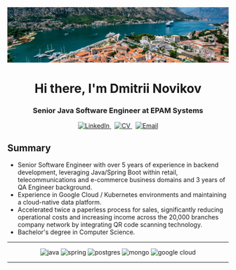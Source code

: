 <div id="header" align="center">
  <img src="img/mont.png" alt="banner">
  <h1>Hi there, I'm Dmitrii Novikov</a></h1>
  <h3>Senior Java Software Engineer at EPAM Systems</h3>
</div>
<div id="socials" align="center">
  <p>
    <a href="https://www.linkedin.com/in/7nolikov/">
      <img src="https://img.shields.io/badge/LinkedIn-blue?style=for-the-badge&logo=linkedin&logoColor=white" alt="LinkedIn">
    </a>
    &nbsp;
    <a href="https://7nolikov.github.io/cv/Dmitrii-Novikov-CV.pdf">
      <img src="https://img.shields.io/badge/Resume-yellow?style=for-the-badge" alt="CV">
    </a>
    &nbsp;
    <a href="mailto:7nolikov@gmail.com">
      <img src="https://img.shields.io/badge/Gmail-D14836?style=for-the-badge&logo=gmail&logoColor=white" alt="Email">
    </a>
  </p>
</div>


## Summary
- Senior Software Engineer with over 5 years of experience in backend development, leveraging Java/Spring Boot within retail, telecommunications and e-commerce business domains and 3 years of QA Engineer background.
- Experience in Google Cloud / Kubernetes environments and maintaining a cloud-native data platform.
- Accelerated twice a paperless process for sales, significantly reducing operational costs and increasing income across the 20,000 branches company network by integrating QR code scanning technology.
- Bachelor's degree in Computer Science.
---


<div id="skills" align="center">
  <img src="https://img.shields.io/badge/Java-ED8B00?style=for-the-badge&logo=openjdk&logoColor=white" alt="java">
  <img src="https://img.shields.io/badge/Spring-6DB33F?style=for-the-badge&logo=spring&logoColor=white" alt="spring">
  <img src="https://img.shields.io/badge/PostgreSQL-316192?style=for-the-badge&logo=postgresql&logoColor=white" alt="postgres">
  <img src="https://img.shields.io/badge/MongoDB-4EA94B?style=for-the-badge&logo=mongodb&logoColor=white" alt="mongo">
  <img src="https://img.shields.io/badge/Google_Cloud-4285F4?style=for-the-badge&logo=google-cloud&logoColor=white" alt="google cloud">
</div>

---
<div id="counter" align="center">
  <img src="https://komarev.com/ghpvc/?username=7nolikov&style=flat-square&color=blue" alt=""/>
</div>
